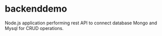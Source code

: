 # backenddemo
Node.js application performing rest API to connect database Mongo and Mysql for CRUD operations.
